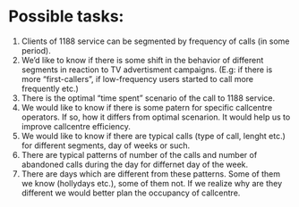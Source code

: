 Possible tasks:
====

1. Clients of 1188 service can be segmented by frequency of calls (in some period).
  1. We’d like to know if there is some shift in the behavior of different segments in reaction to TV advertisment campaigns. (E.g: if there is more “first-callers”, if low-frequency users started to call more frequently etc.)
2. There is the optimal “time spent” scenario of the call to 1188 service.
  1. We would like to know if there is some patern for specific callcentre operators. If so, how it differs from optimal scenarion. It would help us to improve callcentre efficiency.
3. We would like to know if there are typical calls (type of call, lenght etc.) for different segments, day of weeks or such.
4. There are typical patterns of number of the calls and number of abandoned calls during the day for differnet day of the week.
  1. There are days which are different from these patterns. Some of them we know (hollydays etc.), some of them not. If we realize why are they different we would better plan the occupancy of callcentre.
